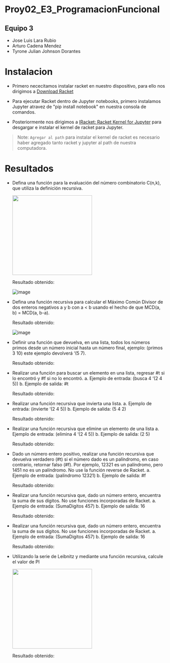 # Proy02_E3_ProgramacionFuncional

## Equipo 3
- Jose Luis Lara Rubio
- Arturo Cadena Mendez
- Tyrone Julian Johnson Dorantes

# Instalacion

- Primero nececitamos instalar racket en nuestro dispositivo, para ello nos dirigimos a [Download Racket](https://download.racket-lang.org/)

- Para ejecutar Racket dentro de Jupyter notebooks, primero instalamos Jupyter atravez de "pip install notebook" en nuestra consola de comandos.
  
- Posteriormente nos dirigimos a [IRacket: Racket Kernel for Jupyter](https://docs.racket-lang.org/iracket/index.html) para desgargar e instalar el kernel
  de racket para Jupyter.

> Note: `Agregar al path` para instalar el kernel de racket es necesario haber agregado tanto racket y jupyter al path de nuestra computadora.

# Resultados
- Defina una función para la evaluación del número combinatorio C(n,k), que utiliza la 
definición recursiva.

  <img src = https://github.com/TyroneJJD/Proy02_E3_ProgramacionFuncional/assets/149411556/579b195f-a0cb-4ea3-816c-e5bf353e005a width="250" heigth="350">

  Resultado obtenido:
  
    ![image](https://github.com/TyroneJJD/Proy02_E3_ProgramacionFuncional/assets/149411556/89981c20-7c5d-4c62-b2ce-f0a220812d79)

- Defina una función recursiva para calcular el Máximo Común Divisor de dos enteros 
negativos a y b con a < b usando el hecho de que MCD(a, b) = MCD(a, b-a).

  Resultado obtenido:

    ![image](https://github.com/TyroneJJD/Proy02_E3_ProgramacionFuncional/assets/149411556/7931a110-4bff-40fc-ad2f-3161800c3443)

- Definir una función que devuelva, en una lista, todos los números primos desde un número 
inicial hasta un número final, ejemplo: (primos 3 10) este ejemplo devolverá ‘(5 7).

  Resultado obtenido:

- Realizar una función para buscar un elemento en una lista, regresar #t si lo encontró y #f si 
no lo encontró.
    a. Ejemplo de entrada: (busca 4 ‘(2 4 5))
    b. Ejemplo de salida: #t

  Resultado obtenido:

- Realizar una función recursiva que invierta una lista.
    a. Ejemplo de entrada: (invierte ‘(2 4 5))
    b. Ejemplo de salida: (5 4 2)

  Resultado obtenido:

- Realizar una función recursiva que elimine un elemento de una lista
    a. Ejemplo de entrada: (elimina 4 ‘(2 4 5))
    b. Ejemplo de salida: (2 5)

  Resultado obtenido:

- Dado un número entero positivo, realizar una función recursiva que devuelva verdadero (#t)
si el número dado es un palíndromo, en caso contrario, retornar falso (#f). Por ejemplo, 
12321 es un palíndromo, pero 1451 no es un palíndromo. No use la función reverse de 
Racket.
    a. Ejemplo de entrada: (palindromo 12321)
    b. Ejemplo de salida: #f

  Resultado obtenido:

- Realizar una función recursiva que, dado un número entero, encuentra la suma de sus 
dígitos. No use funciones incorporadas de Racket.
    a. Ejemplo de entrada: (SumaDigitos 457)
    b. Ejemplo de salida: 16

  Resultado obtenido:

- Realizar una función recursiva que, dado un número entero, encuentra la suma de sus 
dígitos. No use funciones incorporadas de Racket.
    a. Ejemplo de entrada: (SumaDigitos 457)
    b. Ejemplo de salida: 16

  Resultado obtenido:

- Utilizando la serie de Leibnitz y mediante una función recursiva, calcule el valor de PI
  
    <image src=https://github.com/TyroneJJD/Proy02_E3_ProgramacionFuncional/assets/149411556/27d3e105-5172-405a-9507-d7b73c6711f4  width="250" heigth="350">
  
    Resultado obtenido:
